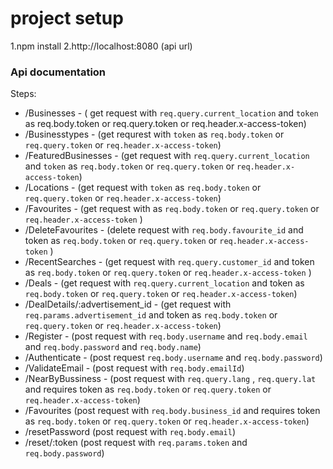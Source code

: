 # project setup
1.npm install
2.http://localhost:8080 (api url)

### Api documentation
Steps:
* /Businesses - ( get request with `req.query.current_location` and `token` as req.body.token or req.query.token or req.header.x-access-token)
* /Businesstypes - (get requrest with `token` as `req.body.token` or `req.query.token` or `req.header.x-access-token`)
* /FeaturedBusinesses - (get request with  `req.query.current_location` and  `token` as `req.body.token` or `req.query.token` or `req.header.x-access-token`)
* /Locations - (get request with `token` as `req.body.token` or `req.query.token` or `req.header.x-access-token`)
* /Favourites - (get request with as `req.body.token` or `req.query.token` or `req.header.x-access-token` )
* /DeleteFavourites - (delete request with  `req.body.favourite_id` and token as `req.body.token` or `req.query.token` or `req.header.x-access-token` )
* /RecentSearches - (get request with  `req.query.customer_id` and  token as `req.body.token` or `req.query.token` or `req.header.x-access-token` )
* /Deals - (get request with `req.query.current_location` and  token as `req.body.token` or `req.query.token` or `req.header.x-access-token`)
* /DealDetails/:advertisement_id - (get request with `req.params.advertisement_id` and  token as `req.body.token` or `req.query.token` or `req.header.x-access-token`)
* /Register - (post request with `req.body.username` and `req.body.email` and `req.body.password` and `req.body.name`)
* /Authenticate - (post request `req.body.username` and `req.body.password`)
* /ValidateEmail - (post request with `req.body.emailId`)
* /NearByBussiness - (post request with `req.query.lang` , `req.query.lat` and requires token as `req.body.token` or `req.query.token` or `req.header.x-access-token`)
*  /Favourites (post request with `req.body.business_id` and requires token as `req.body.token` or `req.query.token` or `req.header.x-access-token`)
*  /resetPassword (post request with `req.body.email`)
*  /reset/:token (post request with `req.params.token` and  `req.body.password`)
